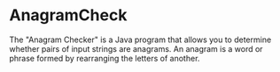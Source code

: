 # AnagramCheck
The "Anagram Checker" is a Java program that allows you to determine whether pairs of input strings are anagrams. An anagram is a word or phrase formed by rearranging the letters of another.
